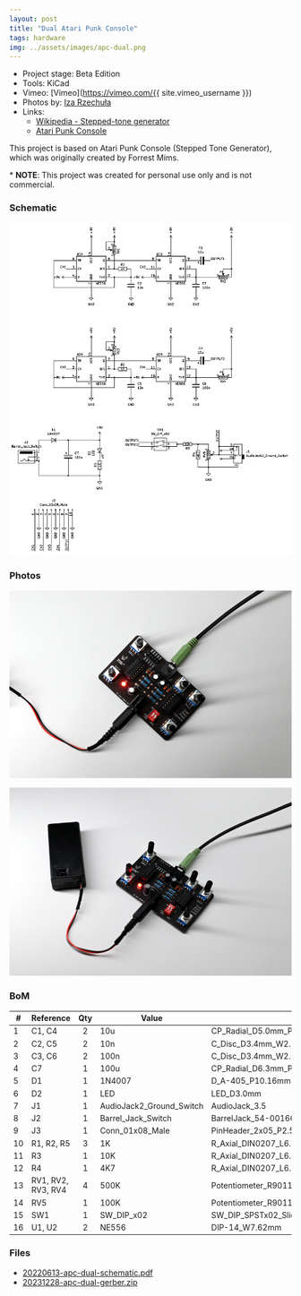 ```yaml
---
layout: post
title: "Dual Atari Punk Console"
tags: hardware
img: ../assets/images/apc-dual.png
---
```


- Project stage: Beta Edition
- Tools: KiCad
- Vimeo: [Vimeo](https://vimeo.com/{{ site.vimeo_username }})
- Photos by: [Iza Rzechuła](https://www.iza.rzechula.pl/)
- Links:
    - [Wikipedia - Stepped-tone generator](https://en.wikipedia.org/wiki/Forrest_Mims#Stepped-tone_generator_(Atari_Punk_Console))
    - [Atari Punk Console](https://sdiy.info/wiki/Atari_Punk_Console)

This project is based on Atari Punk Console (Stepped Tone Generator),
which was originally created by Forrest Mims.

\* **NOTE**: This project was created for personal use only and is not commercial.

### Schematic

![apc-dual-schematic.png](../assets/images/apc-dual-schematic.png)


### Photos

![apc-dual1.png](../assets/images/apc-dual1.png)

![apc-dual2.png](../assets/images/apc-dual2.png)

### BoM

|#  |Reference         |Qty|Value                   |Footprint                                                              |
|---|------------------|:-:|------------------------|-----------------------------------------------------------------------|
|1  |C1, C4            |2  |10u                     |CP_Radial_D5.0mm_P2.50mm                         |
|2  |C2, C5            |2  |10n                     |C_Disc_D3.4mm_W2.1mm_P2.50mm                             |
|3  |C3, C6            |2  |100n                    |C_Disc_D3.4mm_W2.1mm_P2.50mm                             |
|4  |C7                |1  |100u                    |CP_Radial_D6.3mm_P2.50mm                         |
|5  |D1                |1  |1N4007                  |D_A-405_P10.16mm                                  |
|6  |D2                |1  |LED                     |LED_D3.0mm                                                     |
|7  |J1                |1  |AudioJack2_Ground_Switch|AudioJack_3.5                                    |
|8  |J2                |1  |Barrel_Jack_Switch      |BarrelJack_54-00166                              |
|9  |J3                |1  |Conn_01x08_Male         |PinHeader_2x05_P2.54mm             |
|10 |R1, R2, R5        |3  |1K                      |R_Axial_DIN0207_L6.3mm_D2.5mm_P10.16mm|
|11 |R3                |1  |10K                     |R_Axial_DIN0207_L6.3mm_D2.5mm_P10.16mm|
|12 |R4                |1  |4K7                     |R_Axial_DIN0207_L6.3mm_D2.5mm_P10.16mm|
|13 |RV1, RV2, RV3, RV4|4  |500K                    |Potentiometer_R9011                              |
|14 |RV5               |1  |100K                    |Potentiometer_R9011                              |
|15 |SW1               |1  |SW_DIP_x02              |SW_DIP_SPSTx02_Slide_9.78x7.26mm_W7.62mm_P2.54mm     |
|16 |U1, U2            |2  |NE556                   |DIP-14_W7.62mm                                             |


### Files
- [20220613-apc-dual-schematic.pdf](../assets/files/20220613-apc-dual-schematic.pdf)
- [20231228-apc-dual-gerber.zip](../assets/files/20231228-apc-dual-gerber.zip)
